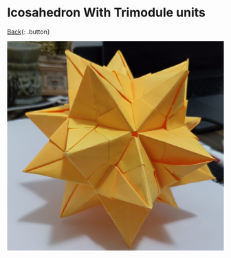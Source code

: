 # Icosahedron With Trimodule units
[Back](./icosahedron.md){: .button}

![Ico](../../assets/origami/icosahedron/trimodule-icosahedron.jpg)
